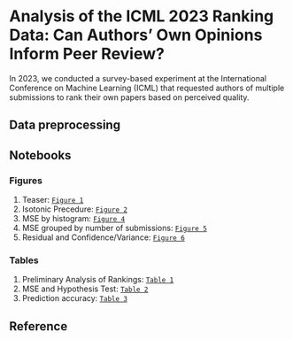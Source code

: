 # Analysis of the ICML 2023 Ranking Data: Can Authors’ Own Opinions Inform Peer Review?
In 2023, we conducted a survey-based experiment at the International Conference on Machine Learning (ICML) that requested authors of multiple submissions to rank their own papers based on perceived quality.


## Data preprocessing


## Notebooks
### Figures
1. Teaser: [`Figure 1`](Notebooks/Random_Proxy.ipynb)
2. Isotonic Precedure: [`Figure 2`](Notebooks/Isotonic_procedure.svg)
3. MSE by histogram: [`Figure 4`](Notebooks/Adhoc_Greedy_and_Multiowner_histogram.ipynb)
4. MSE grouped by number of submissions: [`Figure 5`](Notebooks/no_submissions_vertical.ipynb)
5. Residual and Confidence/Variance: [`Figure 6`](Notebooks/Confidence_single_iso_residual.ipynb)

### Tables
1. Preliminary Analysis of Rankings: [`Table 1`](Notebooks/Ranking_and_Final_Decision.ipynb)
2. MSE and Hypothesis Test: [`Table 2`](Notebooks/Adhoc_Greedy_and_Multiowner_histogram.ipynb)
3. Prediction accuracy: [`Table 3`](Notebooks/Residual_variance_confidence_accuracy.ipynb)


## Reference


